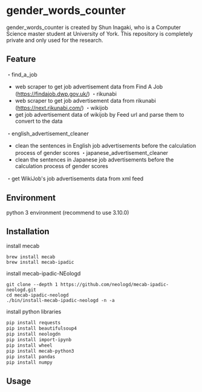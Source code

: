 # gender_words_counter
gender_words_counter is created by Shun Inagaki, who is a Computer Science master student at University of York. This repository is completely private and only used for the research.

## Feature
・find_a_job
- web scraper to get job advertisement data from Find A Job (https://findajob.dwp.gov.uk/)
・rikunabi
- web scraper to get job advertisement data from rikunabi (https://next.rikunabi.com/)
・wikijob
- get job advertisement data of wikijob by Feed url and parse them to convert to the data 

・english_advertisement_cleaner
- clean the sentences in English job advertisements before the calculation process of gender scores
・japanese_advertisement_cleaner
- clean the sentences in Japanese job advertisements before the calculation process of gender scores

・get WikiJob's job advertisements data from xml feed 

## Environment

python 3 environment (recommend to use 3.10.0)

## Installation
install mecab
```macOS
brew install mecab
brew install mecab-ipadic
```

install mecab-ipadic-NEologd 
```macOS(m1 chip)
git clone --depth 1 https://github.com/neologd/mecab-ipadic-neologd.git
cd mecab-ipadic-neologd
./bin/install-mecab-ipadic-neologd -n -a
```

install python libraries
```bash
pip install requests
pip install beautifulsoup4
pip install neologdn
pip install import-ipynb
pip install wheel
pip install mecab-python3
pip install pandas
pip install numpy
```

## Usage

```python

```
